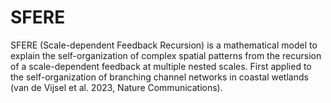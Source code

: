 # SFERE
SFERE (Scale-dependent Feedback Recursion) is a mathematical model to explain the self-organization of complex spatial patterns from the recursion of a scale-dependent feedback at multiple nested scales. First applied to the self-organization of branching channel networks in coastal wetlands (van de Vijsel et al. 2023, Nature Communications).
